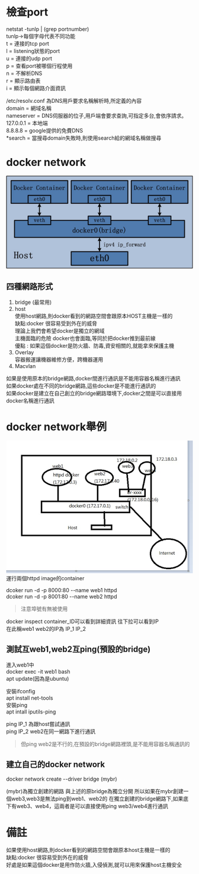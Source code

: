 # 檢查port  
netstat -tunlp | (grep portnumber)  
tunlp->每個字母代表不同功能  
t = 連接的tcp port  
l = listening狀態的port  
u = 連接的udp port  
p = 查看port被哪個行程使用  
n = 不解析DNS  
r = 顯示路由表  
i = 顯示每個網路介面資訊  

/etc/resolv.conf 為DNS用戶要求名稱解析時,所定義的內容  
domain = 網域名稱  
nameserver = DNS伺服器的位子,用戶端會要求查詢,可指定多台,會依序請求。  
127.0.0.1 = 本地端  
8.8.8.8 = google提供的免費DNS  
*search = 當搜尋domain失敗時,則使用search給的網域名稱做搜尋  

# docker network 
![image](https://github.com/sleepy9487/Linux-docker-note/blob/master/images/bridge%E6%9E%B6%E6%A7%8B.jpg)   
## 四種網路形式  
1. bridge (最常用)  
2. host  
使用host網路,則docker看到的網路空間會跟原本HOST主機是一樣的  
缺點:docker 很容易受到外在的威脅  
理論上我們會希望docker是獨立的網域  
主機面臨的危險 docker也會面臨,等同於把docker推到最前線  
優點 : 如果這個docker是防火牆、防毒,資安相關的,就能拿來保護主機  
3. Overlay  
容器搬運讓機器維修方便，跨機器運用  
4. Macvlan  

如果是使用原本的bridge網路,docker間進行通訊是不能用容器名稱進行通訊  
如果docker處在不同的bridge網路,這些docker是不能進行通訊的  
如果docker是建立在自己創立的bridge網路環境下,docker之間是可以直接用docker名稱進行通訊  

# docker network舉例  
![image](https://github.com/sleepy9487/Linux-docker-note/blob/master/images/10-19.jpg)  
運行兩個httpd image的container  

dcoker run -d -p 8000:80 --name web1 httpd    
dcoker run -d -p 8001:80 --name web2 httpd     
>注意埠號有無被使用  

docker inspect container_ID可以看到詳細資訊 往下拉可以看到IP  
在此稱web1 web2的IP為 IP_1 IP_2  

## 測試互web1,web2互ping(預設的bridge)  
進入web1中  
docker exec -it web1 bash  
apt update(因為是ubuntu)  

安裝ifconfig  
apt install net-tools   
安裝ping  
apt intall iputils-ping  
 
ping IP_1 為跟host嘗試通訊  
ping IP_2 web2在同一網路下進行通訊  
>但ping web2是不行的,在預設的bridge網路裡頭,是不能用容器名稱通訊的  
## 建立自己的docker network  
docker network create --driver bridge (mybr)  

(mybr)為獨立創建的網路 與上述的原bridge為獨立分開
所以如果在mybr創建一個web3,web3是無法ping到web1、web2的
在獨立創建的bridge網路下,如果底下有web3、web4，這兩者是可以直接使用ping web3/web4進行通訊  

# 備註  
如果使用host網路,則docker看到的網路空間會跟原本host主機是一樣的  
缺點:docker 很容易受到外在的威脅  
好處是如果這個docker是用作防火牆,入侵偵測,就可以用來保護host主機安全  

